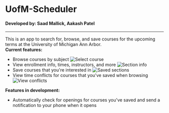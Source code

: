 # UofM-Scheduler
#### Developed by: Saad Mallick, Aakash Patel
----
This is an app to search for, browse, and save courses for the upcoming terms at the University of Michigan Ann Arbor. <br>
**Current features:**
- Browse courses by subject
![Select course](https://i.imgur.com/5MSzTm4.png)
- View enrollment info, times, instructors, and more
![Section info](https://i.imgur.com/OASatPy.png)
- Save courses that you're interested in
![Saved sections](https://i.imgur.com/aCPpS8I.png)
- View time conflicts for courses that you've saved when browsing
![View conflicts](https://i.imgur.com/RkIOTZu.png)

**Features in development:**
- Automatically check for openings for courses you've saved and send a notification to your phone when it opens
